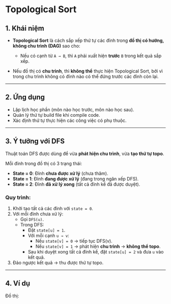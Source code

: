 # Topological Sort

## 1. Khái niệm
- **Topological Sort** là cách sắp xếp thứ tự các đỉnh trong **đồ thị có hướng, không chu trình (DAG)** sao cho:
  - Nếu có cạnh từ `A → B`, thì `A` phải xuất hiện **trước** `B` trong kết quả sắp xếp.

- Nếu đồ thị có **chu trình**, thì **không thể** thực hiện Topological Sort, bởi vì trong chu trình không có đỉnh nào có thể đứng trước các đỉnh còn lại.

---

## 2. Ứng dụng
- Lập lịch học phần (môn nào học trước, môn nào học sau).
- Quản lý thứ tự build file khi compile code.
- Xác định thứ tự thực hiện các công việc có phụ thuộc.

---

## 3. Ý tưởng với DFS
Thuật toán DFS được dùng để vừa **phát hiện chu trình**, vừa **tạo thứ tự topo**.

Mỗi đỉnh trong đồ thị có 3 trạng thái:

- **State = 0**: Đỉnh **chưa được xử lý** (chưa thăm).
- **State = 1**: Đỉnh **đang được xử lý** (đang trong ngăn xếp DFS).
- **State = 2**: Đỉnh **đã xử lý xong** (tất cả đỉnh kề đã được duyệt).

### Quy trình:
1. Khởi tạo tất cả các đỉnh với `state = 0`.
2. Với mỗi đỉnh chưa xử lý:
   - Gọi `DFS(u)`.
   - Trong DFS:
     - Đặt `state[u] = 1`.
     - Với mỗi cạnh `u → v`:
       - Nếu `state[v] = 0` → tiếp tục DFS(v).
       - Nếu `state[v] = 1` → phát hiện **chu trình** → **không thể topo**.
     - Sau khi duyệt xong tất cả đỉnh kề, đặt `state[u] = 2` và đưa `u` vào kết quả.
3. Đảo ngược kết quả → thu được thứ tự topo.

---

## 4. Ví dụ
Đồ thị:

